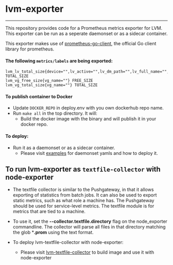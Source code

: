 # lvm-exporter

---

This repository provides code for a Prometheus metrics exporter
for LVM. This exporter can be run as a seperate daemonset or as a sidecar container.

This exporter makes use of
[prometheus-go-client](https://github.com/prometheus/client_golang), the official Go
client library for prometheus.

#### The following `metrics/labels` are being exported:

```
lvm_lv_total_size{device="",lv_active="",lv_dm_path="",lv_full_name="",lv_name="",lv_path="",lv_uuid="",vg_name=""} TOTAL_SIZE
lvm_vg_free_size{vg_name=""} FREE_SIZE
lvm_vg_total_size{vg_name=""} TOTAL_SIZE
```

#### To publish container to Docker
* Update `DOCKER_REPO` in deploy.env with you own dockerhub repo name.
* Run `make all` in the top directory. It will:
  * Build the docker image with the binary and will publish it in your docker repo.


#### To deploy:
- Run it as a daemonset or as a sidecar container. 
  - Please visit [examples](https://github.com/rajaSahil/lvm-exporter/tree/main/examples) for daemonset yamls and how to deploy it.
  
## To run lvm-exporter as `textfile-collector` with node-exporter
- The textfile collector is similar to the Pushgateway, in that it allows exporting of statistics from batch jobs. 
It can also be used to export static metrics, such as what role a machine has. 
The Pushgateway should be used for service-level metrics. The textfile module is for metrics that are tied to a machine.

- To use it, set the **--collector.textfile.directory** flag on the node_exporter commandline. The collector will 
parse all files in that directory matching the glob ***.prom** using the text format. 

- To deploy lvm-textfile-collector with node-exporter:
  -  Please visit [lvm-textfile-collector](https://github.com/rajaSahil/lvm-exporter/tree/main/lvm-textfile-collector) to build image and use it with node-exporter
